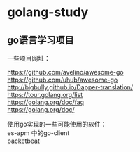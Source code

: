 # golang-study
go语言学习项目
------------

一些项目网址：

https://github.com/avelino/awesome-go <br/>
https://github.com/uhub/awesome-go <br/>
http://bigbully.github.io/Dapper-translation/ <br/>
https://tour.golang.org/list<br/>
https://golang.org/doc/faq<br/>
https://golang.org/doc/<br/>

使用go实现的一些可能使用的软件：<br/>
  es-apm 中的go-client <br/>
  packetbeat
